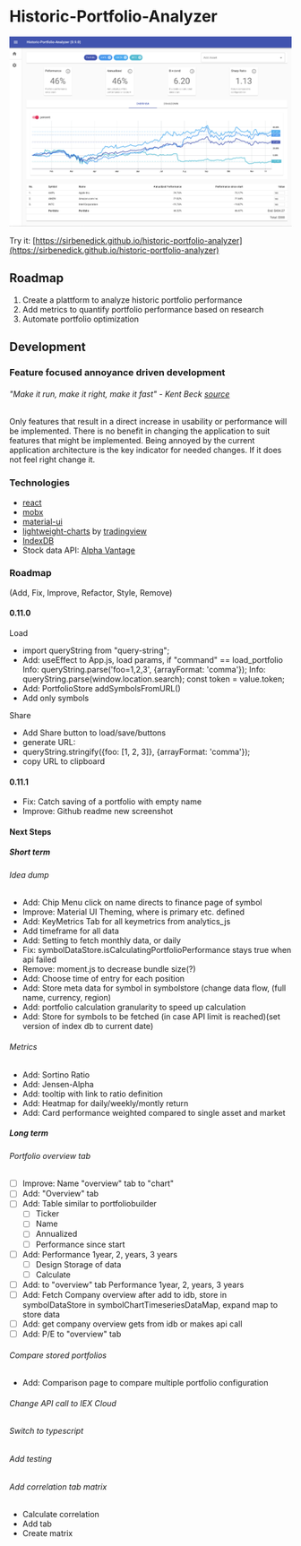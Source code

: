 # Historic-Portfolio-Analyzer

![v0.9.0](documentation/historic-portfolio-analyzer.png?raw=true "HPA v0.9.0")

Try it: [https://sirbenedick.github.io/historic-portfolio-analyzer](https://sirbenedick.github.io/historic-portfolio-analyzer)

## Roadmap

1. Create a plattform to analyze historic portfolio performance
2. Add metrics to quantify portfolio performance based on research
3. Automate portfolio optimization

## Development

### Feature focused annoyance driven development

###### "Make it run, make it right, make it fast" - Kent Beck [source](https://wiki.c2.com/?MakeItWorkMakeItRightMakeItFast)

Only features that result in a direct increase in usability or performance will be implemented.
There is no benefit in changing the application to suit features that might be implemented.
Being annoyed by the current application architecture is the key indicator for needed changes. If it does not feel right change it.

### Technologies

- [react](https://reactjs.org)
- [mobx](https://mobx.js.org/README.html)
- [material-ui](https://material-ui.com)
- [lightweight-charts](https://github.com/tradingview/lightweight-charts) by [tradingview](https://www.tradingview.com/lightweight-charts/)
- [IndexDB](https://developer.mozilla.org/de/docs/Web/API/IndexedDB_API)
- Stock data API: [Alpha Vantage](https://www.alphavantage.co)

### Roadmap

(Add, Fix, Improve, Refactor, Style, Remove)

#### 0.11.0

Load

- import queryString from "query-string";
- Add: useEffect to App.js, load params, if "command" == load_portfolio
  Info: queryString.parse('foo=1,2,3', {arrayFormat: 'comma'});
  Info: queryString.parse(window.location.search);
  const token = value.token;
- Add: PortfolioStore addSymbolsFromURL()
- Add only symbols

Share

- Add Share button to load/save/buttons
- generate URL:
- queryString.stringify({foo: [1, 2, 3]}, {arrayFormat: 'comma'});
- copy URL to clipboard

#### 0.11.1

- Fix: Catch saving of a portfolio with empty name
- Improve: Github readme new screenshot

#### Next Steps

##### Short term

###### Idea dump

- Add: Chip Menu click on name directs to finance page of symbol
- Improve: Material UI Theming, where is primary etc. defined
- Add: KeyMetrics Tab for all keymetrics from analytics_js
- Add timeframe for all data
- Add: Setting to fetch monthly data, or daily
- Fix: symbolDataStore.isCalculatingPortfolioPerformance stays true when api failed
- Remove: moment.js to decrease bundle size(?)
- Add: Choose time of entry for each position
- Add: Store meta data for symbol in symbolstore (change data flow, (full name, currency, region)
- Add: portfolio calculation granularity to speed up calculation
- Add: Store for symbols to be fetched (in case API limit is reached)(set version of index db to current date)

###### Metrics

- Add: Sortino Ratio
- Add: Jensen-Alpha
- Add: tooltip with link to ratio definition
- Add: Heatmap for daily/weekly/montly return
- Add: Card performance weighted compared to single asset and market

##### Long term

###### Portfolio overview tab

- [ ] Improve: Name "overview" tab to "chart"
- [ ] Add: "Overview" tab
- [ ] Add: Table similar to portfoliobuilder
  - [ ] Ticker
  - [ ] Name
  - [ ] Annualized
  - [ ] Performance since start
- [ ] Add: Performance 1year, 2, years, 3 years
  - [ ] Design Storage of data
  - [ ] Calculate
- [ ] Add: to "overview" tab Performance 1year, 2, years, 3 years
- [ ] Add: Fetch Company overview after add to idb, store in symbolDataStore in symbolChartTimeseriesDataMap, expand map to store data
- [ ] Add: get company overview gets from idb or makes api call
- [ ] Add: P/E to "overview" tab

###### Compare stored portfolios

- Add: Comparison page to compare multiple portfolio configuration

###### Change API call to IEX Cloud

###### Switch to typescript

###### Add testing

###### Add correlation tab matrix

- Calculate correlation
- Add tab
- Create matrix
